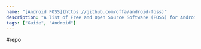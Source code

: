 ```yaml
---
name: "[Android FOSS](https://github.com/offa/android-foss)"
description: "A list of Free and Open Source Software (FOSS) for Android – saving Freedom and Privacy."
tags: ["Guide", "Android"]
---
```

#repo